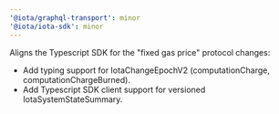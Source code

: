 ```yaml
---
'@iota/graphql-transport': minor
'@iota/iota-sdk': minor
---
```


Aligns the Typescript SDK for the "fixed gas price" protocol changes:

- Add typing support for IotaChangeEpochV2 (computationCharge, computationChargeBurned).
- Add Typescript SDK client support for versioned IotaSystemStateSummary.

